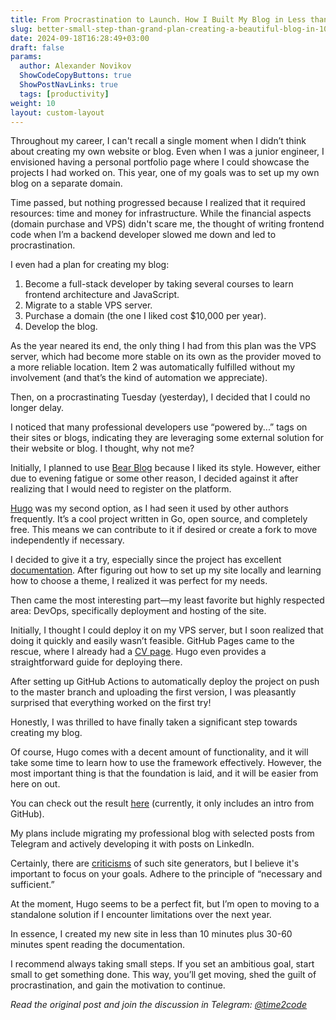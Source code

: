 ```yaml
---
title: From Procrastination to Launch. How I Built My Blog in Less than an Hour  
slug: better-small-step-than-grand-plan-creating-a-beautiful-blog-in-10-minutes                 
date: 2024-09-18T16:28:49+03:00
draft: false                                  
params:
  author: Alexander Novikov                  
  ShowCodeCopyButtons: true
  ShowPostNavLinks: true
  tags: [productivity]                
weight: 10
layout: custom-layout
---
```


Throughout my career, I can't recall a single moment when I didn’t think about creating my own website or blog. Even when I was a junior engineer, I envisioned having a personal portfolio page where I could showcase the projects I had worked on. This year, one of my goals was to set up my own blog on a separate domain.

Time passed, but nothing progressed because I realized that it required resources: time and money for infrastructure. While the financial aspects (domain purchase and VPS) didn't scare me, the thought of writing frontend code when I’m a backend developer slowed me down and led to procrastination.

I even had a plan for creating my blog:

1. Become a full-stack developer by taking several courses to learn frontend architecture and JavaScript.
2. Migrate to a stable VPS server.
3. Purchase a domain (the one I liked cost $10,000 per year).
4. Develop the blog.

As the year neared its end, the only thing I had from this plan was the VPS server, which had become more stable on its own as the provider moved to a more reliable location. Item 2 was automatically fulfilled without my involvement (and that’s the kind of automation we appreciate).

Then, on a procrastinating Tuesday (yesterday), I decided that I could no longer delay. 

I noticed that many professional developers use “powered by...” tags on their sites or blogs, indicating they are leveraging some external solution for their website or blog. I thought, why not me?

Initially, I planned to use [Bear Blog](https://bearblog.dev/) because I liked its style. However, either due to evening fatigue or some other reason, I decided against it after realizing that I would need to register on the platform.

[Hugo](https://gohugo.io/) was my second option, as I had seen it used by other authors frequently. It’s a cool project written in Go, open source, and completely free. This means we can contribute to it if desired or create a fork to move independently if necessary.

I decided to give it a try, especially since the project has excellent [documentation](https://gohugo.io/getting-started/quick-start/). After figuring out how to set up my site locally and learning how to choose a theme, I realized it was perfect for my needs.

Then came the most interesting part—my least favorite but highly respected area: DevOps, specifically deployment and hosting of the site. 

Initially, I thought I could deploy it on my VPS server, but I soon realized that doing it quickly and easily wasn’t feasible. GitHub Pages came to the rescue, where I already had a [CV page](https://t.me/time2code/268). Hugo even provides a straightforward guide for deploying there.

After setting up GitHub Actions to automatically deploy the project on push to the master branch and uploading the first version, I was pleasantly surprised that everything worked on the first try!

Honestly, I was thrilled to have finally taken a significant step towards creating my blog. 

Of course, Hugo comes with a decent amount of functionality, and it will take some time to learn how to use the framework effectively. However, the most important thing is that the foundation is laid, and it will be easier from here on out.

You can check out the result [here](https://novikov-ai.github.io) (currently, it only includes an intro from GitHub).

My plans include migrating my professional blog with selected posts from Telegram and actively developing it with posts on LinkedIn.

Certainly, there are [criticisms](https://t.me/pmdaily/1209) of such site generators, but I believe it's important to focus on your goals. Adhere to the principle of “necessary and sufficient.”

At the moment, Hugo seems to be a perfect fit, but I’m open to moving to a standalone solution if I encounter limitations over the next year.

In essence, I created my new site in less than 10 minutes plus 30-60 minutes spent reading the documentation.

I recommend always taking small steps. If you set an ambitious goal, start small to get something done. This way, you’ll get moving, shed the guilt of procrastination, and gain the motivation to continue.

*Read the original post and join the discussion in Telegram: [@time2code](https://t.me/time2code/301)*